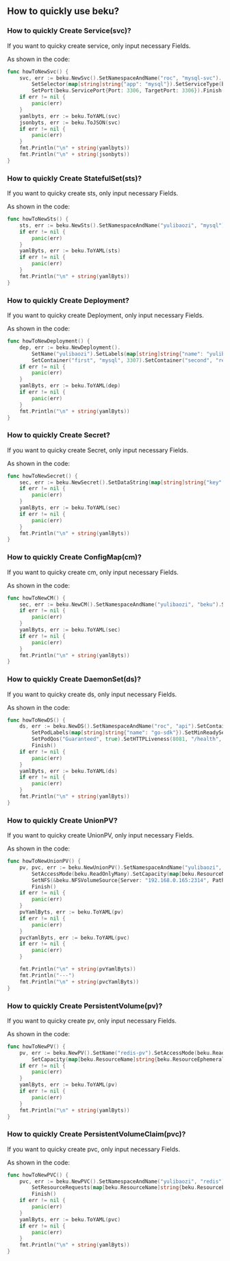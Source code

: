 How to quickly use beku?
---

### How to quickly Create Service(svc)?

If you want to quicky create service, only input necessary Fields.

As shown in the code:

```go
func howToNewSvc() {
	svc, err := beku.NewSvc().SetNamespaceAndName("roc", "mysql-svc").
		SetSelector(map[string]string{"app": "mysql"}).SetServiceType(beku.ServiceTypeNodePort).
		SetPort(beku.ServicePort{Port: 3306, TargetPort: 3306}).Finish()
	if err != nil {
		panic(err)
	}
	yamlbyts, err := beku.ToYAML(svc)
	jsonbyts, err := beku.ToJSON(svc)
	if err != nil {
		panic(err)
	}
	fmt.Println("\n" + string(yamlbyts))
	fmt.Println("\n" + string(jsonbyts))
}
```

### How to quickly Create StatefulSet(sts)?

If you want to quicky create sts, only input necessary Fields.

As shown in the code:

```go
func howToNewSts() {
	sts, err := beku.NewSts().SetNamespaceAndName("yulibaozi", "mysql").SetSelector(map[string]string{"name": "mysql"}).SetContainer("first", "mysql", 3306).Finish()
	if err != nil {
		panic(err)
	}
	yamlByts, err := beku.ToYAML(sts)
	if err != nil {
		panic(err)
	}
	fmt.Println("\n" + string(yamlByts))
}
```


### How to quickly Create Deployment?

If you want to quicky create Deployment, only input necessary Fields.

As shown in the code:

```go
func howToNewDeployment() {
	dep, err := beku.NewDeployment().
		SetName("yulibaozi").SetLabels(map[string]string{"name": "yulibaozi"}).
		SetContainer("first", "mysql", 3307).SetContainer("second", "redis", 6379).SetHTTPLiveness(8080, "/metic", 30, 10, 10).Finish()
	if err != nil {
		panic(err)
	}
	yamlByts, err := beku.ToYAML(dep)
	if err != nil {
		panic(err)
	}
	fmt.Println("\n" + string(yamlByts))
}
```

### How to quickly Create Secret?

If you want to quicky create Secret, only input necessary Fields.

As shown in the code:
```go
func howToNewSecret() {
	sec, err := beku.NewSecret().SetDataString(map[string]string{"key": "beku is very good!"}).SetNamespaceAndName("yulibaozi", "beku").Finish()
	if err != nil {
		panic(err)
	}
	yamlByts, err := beku.ToYAML(sec)
	if err != nil {
		panic(err)
	}
	fmt.Println("\n" + string(yamlByts))
}
```

### How to quickly Create ConfigMap(cm)?

If you want to quicky create cm, only input necessary Fields.

As shown in the code:
```go
func howToNewCM() {
	sec, err := beku.NewCM().SetNamespaceAndName("yulibaozi", "beku").SetData(map[string]string{"key": "beku is very good!"}).Finish()
	if err != nil {
		panic(err)
	}
	yamlByts, err := beku.ToYAML(sec)
	if err != nil {
		panic(err)
	}
	fmt.Println("\n" + string(yamlByts))
}

```

### How to quickly Create DaemonSet(ds)?

If you want to quicky create ds, only input necessary Fields.

As shown in the code:
```go
func howToNewDS() {
	ds, err := beku.NewDS().SetNamespaceAndName("roc", "api").SetContainer("first", "go-sdk", 8081).
		SetPodLabels(map[string]string{"name": "go-sdk"}).SetMinReadySeconds(10).
		SetPodQos("Guaranteed", true).SetHTTPLiveness(8081, "/health", 35, 10, 10, map[string]string{"userid": "1"}).SetContainer("second", "check", 8082).
		Finish()
	if err != nil {
		panic(err)
	}
	yamlByts, err := beku.ToYAML(ds)
	if err != nil {
		panic(err)
	}
	fmt.Println("\n" + string(yamlByts))
}
```

### How to quickly Create UnionPV?

If you want to quicky create UnionPV, only input necessary Fields.

As shown in the code:
```go
func howToNewUnionPV() {
	pv, pvc, err := beku.NewUnionPV().SetNamespaceAndName("yulibaozi", "mysql-persistent").
		SetAccessMode(beku.ReadOnlyMany).SetCapacity(map[beku.ResourceName]string{beku.ResourceMemory: "5Gi"}).
		SetNFS(&beku.NFSVolumeSource{Server: "192.168.0.165:2314", Path: "/data"}).
		Finish()
	if err != nil {
		panic(err)
	}
	pvYamlByts, err := beku.ToYAML(pv)
	if err != nil {
		panic(err)
	}
	pvcYamlByts, err := beku.ToYAML(pvc)
	if err != nil {
		panic(err)
	}

	fmt.Println("\n" + string(pvYamlByts))
	fmt.Println("---")
	fmt.Println("\n" + string(pvcYamlByts))
}
```

### How to quickly Create PersistentVolume(pv)?

If you want to quicky create pv, only input necessary Fields.

As shown in the code:
```go
func howToNewPV() {
	pv, err := beku.NewPV().SetName("redis-pv").SetAccessMode(beku.ReadWriteMany).SetNFS(&beku.NFSVolumeSource{Server: "192.168.0.165:2132", Path: "/data"}).
		SetCapacity(map[beku.ResourceName]string{beku.ResourceEphemeralStorage: "50G"}).Finish()
	if err != nil {
		panic(err)
	}
	yamlByts, err := beku.ToYAML(pv)
	if err != nil {
		panic(err)
	}
	fmt.Println("\n" + string(yamlByts))
}
```

### How to quickly Create PersistentVolumeClaim(pvc)?

If you want to quicky create pvc, only input necessary Fields.

As shown in the code:
```go
func howToNewPVC() {
	pvc, err := beku.NewPVC().SetNamespaceAndName("yulibaozi", "redis").SetAccessMode(beku.ReadOnlyMany).
		SetResourceRequests(map[beku.ResourceName]string{beku.ResourceEphemeralStorage: "5Gi"}).
		Finish()
	if err != nil {
		panic(err)
	}
	yamlByts, err := beku.ToYAML(pvc)
	if err != nil {
		panic(err)
	}
	fmt.Println("\n" + string(yamlByts))
}
```
